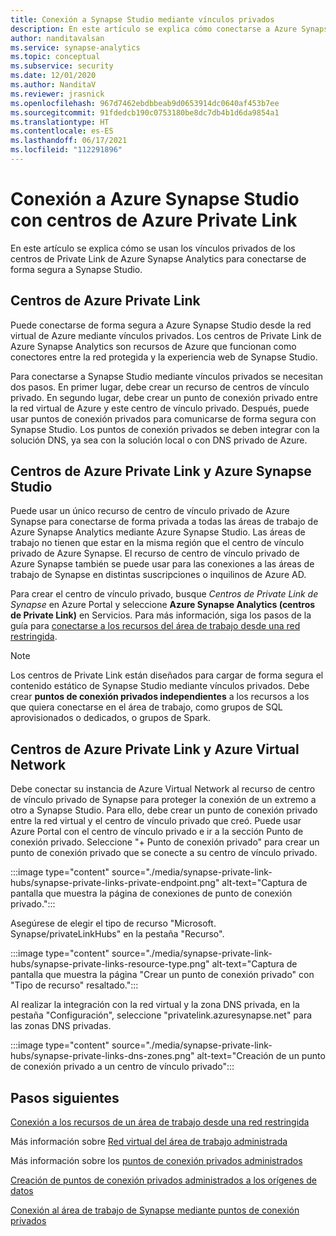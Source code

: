 ```yaml
---
title: Conexión a Synapse Studio mediante vínculos privados
description: En este artículo se explica cómo conectarse a Azure Synapse Studio mediante vínculos privados.
author: nanditavalsan
ms.service: synapse-analytics
ms.topic: conceptual
ms.subservice: security
ms.date: 12/01/2020
ms.author: NanditaV
ms.reviewer: jrasnick
ms.openlocfilehash: 967d7462ebdbbeab9d0653914dc0640af453b7ee
ms.sourcegitcommit: 91fdedcb190c0753180be8dc7db4b1d6da9854a1
ms.translationtype: HT
ms.contentlocale: es-ES
ms.lasthandoff: 06/17/2021
ms.locfileid: "112291896"
---
```

# <a name="connect-to-azure-synapse-studio-using-azure-private-link-hubs"></a>Conexión a Azure Synapse Studio con centros de Azure Private Link 

En este artículo se explica cómo se usan los vínculos privados de los centros de Private Link de Azure Synapse Analytics para conectarse de forma segura a Synapse Studio. 

## <a name="azure-private-link-hubs"></a>Centros de Azure Private Link 
Puede conectarse de forma segura a Azure Synapse Studio desde la red virtual de Azure mediante vínculos privados. Los centros de Private Link de Azure Synapse Analytics son recursos de Azure que funcionan como conectores entre la red protegida y la experiencia web de Synapse Studio. 

Para conectarse a Synapse Studio mediante vínculos privados se necesitan dos pasos. En primer lugar, debe crear un recurso de centros de vínculo privado. En segundo lugar, debe crear un punto de conexión privado entre la red virtual de Azure y este centro de vínculo privado. Después, puede usar puntos de conexión privados para comunicarse de forma segura con Synapse Studio. Los puntos de conexión privados se deben integrar con la solución DNS, ya sea con la solución local o con DNS privado de Azure. 

## <a name="azure-private-links-hubs-and-azure-synapse-studio"></a>Centros de Azure Private Link y Azure Synapse Studio
Puede usar un único recurso de centro de vínculo privado de Azure Synapse para conectarse de forma privada a todas las áreas de trabajo de Azure Synapse Analytics mediante Azure Synapse Studio. Las áreas de trabajo no tienen que estar en la misma región que el centro de vínculo privado de Azure Synapse. El recurso de centro de vínculo privado de Azure Synapse también se puede usar para las conexiones a las áreas de trabajo de Synapse en distintas suscripciones o inquilinos de Azure AD.

Para crear el centro de vínculo privado, busque *Centros de Private Link de Synapse* en Azure Portal y seleccione **Azure Synapse Analytics (centros de Private Link)** en Servicios. Para más información, siga los pasos de la guía para [conectarse a los recursos del área de trabajo desde una red restringida](./how-to-connect-to-workspace-from-restricted-network.md).

>[!NOTE]
>Los centros de Private Link están diseñados para cargar de forma segura el contenido estático de Synapse Studio mediante vínculos privados. Debe crear **puntos de conexión privados independientes** a los recursos a los que quiera conectarse en el área de trabajo, como grupos de SQL aprovisionados o dedicados, o grupos de Spark. 

## <a name="azure-private-links-hubs-and-azure-virtual-network"></a>Centros de Azure Private Link y Azure Virtual Network
Debe conectar su instancia de Azure Virtual Network al recurso de centro de vínculo privado de Synapse para proteger la conexión de un extremo a otro a Synapse Studio. Para ello, debe crear un punto de conexión privado entre la red virtual y el centro de vínculo privado que creó. Puede usar Azure Portal con el centro de vínculo privado e ir a la sección Punto de conexión privado. Seleccione "+ Punto de conexión privado" para crear un punto de conexión privado que se conecte a su centro de vínculo privado.

:::image type="content" source="./media/synapse-private-link-hubs/synapse-private-links-private-endpoint.png" alt-text="Captura de pantalla que muestra la página de conexiones de punto de conexión privado.":::

Asegúrese de elegir el tipo de recurso "Microsoft. Synapse/privateLinkHubs" en la pestaña "Recurso".

:::image type="content" source="./media/synapse-private-link-hubs/synapse-private-links-resource-type.png" alt-text="Captura de pantalla que muestra la página &quot;Crear un punto de conexión privado&quot; con &quot;Tipo de recurso&quot; resaltado.":::

Al realizar la integración con la red virtual y la zona DNS privada, en la pestaña "Configuración", seleccione "privatelink.azuresynapse.net" para las zonas DNS privadas.

:::image type="content" source="./media/synapse-private-link-hubs/synapse-private-links-dns-zones.png" alt-text="Creación de un punto de conexión privado a un centro de vínculo privado":::

## <a name="next-steps"></a>Pasos siguientes

[Conexión a los recursos de un área de trabajo desde una red restringida](./how-to-connect-to-workspace-from-restricted-network.md)

Más información sobre [Red virtual del área de trabajo administrada](./synapse-workspace-managed-vnet.md)

Más información sobre los [puntos de conexión privados administrados](./synapse-workspace-managed-private-endpoints.md)

[Creación de puntos de conexión privados administrados a los orígenes de datos](./how-to-create-managed-private-endpoints.md)

[Conexión al área de trabajo de Synapse mediante puntos de conexión privados](./how-to-connect-to-workspace-with-private-links.md)

